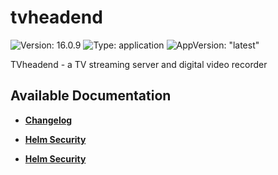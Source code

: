 # tvheadend

![Version: 16.0.9](https://img.shields.io/badge/Version-16.0.9-informational?style=flat-square) ![Type: application](https://img.shields.io/badge/Type-application-informational?style=flat-square) ![AppVersion: "latest"](https://img.shields.io/badge/AppVersion-"latest"-informational?style=flat-square)

TVheadend - a TV streaming server and digital video recorder

## Available Documentation

- [**Changelog**](CHANGELOG)

- [**Helm Security**](container-security)

- [**Helm Security**](helm-security)

